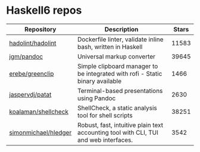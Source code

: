 # Haskell6 repos

| Repository                                                      | Description                                                                          | Stars |
| --------------------------------------------------------------- | ------------------------------------------------------------------------------------ | ----- |
| [hadolint/hadolint](https://github.com/hadolint/hadolint)       | Dockerfile linter, validate inline bash, written in Haskell                          | 11583 |
| [jgm/pandoc](https://github.com/jgm/pandoc)                     | Universal markup converter                                                           | 39645 |
| [erebe/greenclip](https://github.com/erebe/greenclip)           | Simple clipboard manager to be integrated with rofi - Static binary available        | 1466  |
| [jaspervdj/patat](https://github.com/jaspervdj/patat)           | Terminal-based presentations using Pandoc                                            | 2630  |
| [koalaman/shellcheck](https://github.com/koalaman/shellcheck)   | ShellCheck, a static analysis tool for shell scripts                                 | 38251 |
| [simonmichael/hledger](https://github.com/simonmichael/hledger) | Robust, fast, intuitive plain text accounting tool with CLI, TUI and web interfaces. | 3542  |

